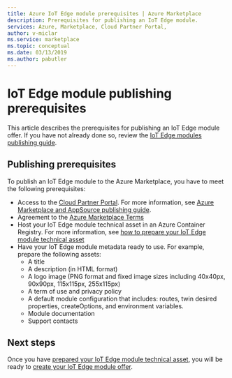 ```yaml
---
title: Azure IoT Edge module prerequisites | Azure Marketplace
description: Prerequisites for publishing an IoT Edge module.
services: Azure, Marketplace, Cloud Partner Portal, 
author: v-miclar
ms.service: marketplace
ms.topic: conceptual
ms.date: 03/13/2019
ms.author: pabutler
---
```


# IoT Edge module publishing prerequisites

This article describes the prerequisites for publishing an IoT Edge module offer.  If you have not already done so, review the [IoT Edge modules publishing guide](../..//iot-edge-module.md).


## Publishing prerequisites

To publish an IoT Edge module to the Azure Marketplace, you have to meet the following prerequisites:

<!-- P2: It would be great to point to the terms of use of CPP here. This can often be a blocker for big companies and these terms of use are not anonymously visible yet.-->
- Access to the [Cloud Partner Portal](https://cloudpartner.azure.com/). For more information, see [Azure Marketplace and AppSource publishing guide](https://docs.microsoft.com/azure/marketplace/marketplace-publishers-guide).
- Agreement to the [Azure Marketplace Terms](https://azure.microsoft.com/support/legal/marketplace-terms/)
- Host your IoT Edge module technical asset in an Azure Container Registry.  For more information, see [how to prepare your IoT Edge module technical asset](./cpp-create-technical-assets.md)
- Have your IoT Edge module metadata ready to use. For example, prepare the following assets:
    - A title
    - A description (in HTML format)
    - A logo image (PNG format and fixed image sizes including 40x40px, 90x90px, 115x115px, 255x115px)
    - A term of use and privacy policy
    - A default module configuration that includes: routes, twin desired properties, createOptions, and environment variables.
    - Module documentation
    - Support contacts


## Next steps

Once you have [prepared your IoT Edge module technical asset](./cpp-create-technical-assets.md), you will be ready to [create your IoT Edge module offer](./cpp-create-offer.md). 
